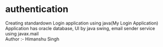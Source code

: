 # authentication
Creating standardown Login application using java(My Login Application)
  <br>
Application has oracle database, UI by java swing, email sender service using javax.mail
  <br>
Author :- Himanshu Singh
